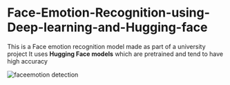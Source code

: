 # Face-Emotion-Recognition-using-Deep-learning-and-Hugging-face
This is a Face emotion recognition model made as part of a university project
It uses **Hugging Face models** which are pretrained and tend to have high accuracy


![faceemotion detection](https://user-images.githubusercontent.com/63718579/195359209-3073f642-1dc8-4757-a6c0-19ee3b57ebe2.png)

